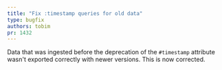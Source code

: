 ```yaml
---
title: "Fix :timestamp queries for old data"
type: bugfix
authors: tobim
pr: 1432
---
```


Data that was ingested before the deprecation of the `#timestamp` attribute
wasn't exported correctly with newer versions. This is now corrected.
